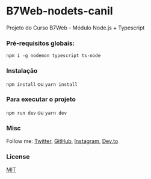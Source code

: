 # B7Web-nodets-canil

Projeto do Curso B7Web - Módulo Node.js + Typescript

### Pré-requisitos globais:

`npm i -g nodemon typescript ts-node`

### Instalação

`npm install` ou `yarn install`

### Para executar o projeto

`npm run dev` ou `yarn dev`

### Misc

Follow me: [Twitter](http://www.twitter.com/victorrocha), [GitHub](https://github.com/vrsarmento), [Instagram](https://www.instagram.com/victorrsarmento/), [Dev.to](https://dev.to/victorrocha)

### License

[MIT](https://github.com/vrsarmento/B7Web-nodets-canil/blob/main/LICENSE)
